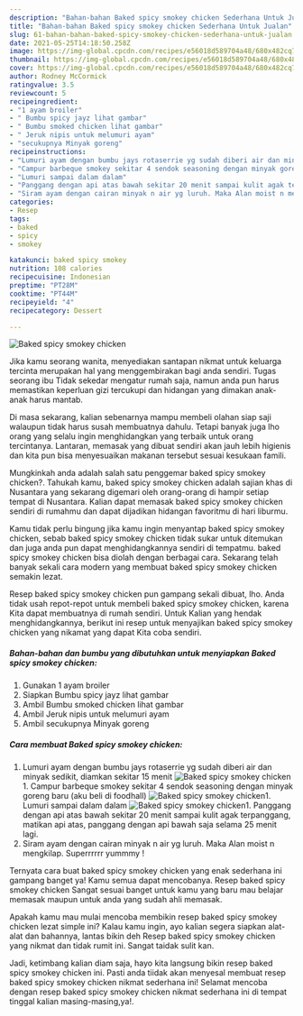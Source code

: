 ```yaml
---
description: "Bahan-bahan Baked spicy smokey chicken Sederhana Untuk Jualan"
title: "Bahan-bahan Baked spicy smokey chicken Sederhana Untuk Jualan"
slug: 61-bahan-bahan-baked-spicy-smokey-chicken-sederhana-untuk-jualan
date: 2021-05-25T14:18:50.258Z
image: https://img-global.cpcdn.com/recipes/e56018d589704a48/680x482cq70/baked-spicy-smokey-chicken-foto-resep-utama.jpg
thumbnail: https://img-global.cpcdn.com/recipes/e56018d589704a48/680x482cq70/baked-spicy-smokey-chicken-foto-resep-utama.jpg
cover: https://img-global.cpcdn.com/recipes/e56018d589704a48/680x482cq70/baked-spicy-smokey-chicken-foto-resep-utama.jpg
author: Rodney McCormick
ratingvalue: 3.5
reviewcount: 5
recipeingredient:
- "1 ayam broiler"
- " Bumbu spicy jayz lihat gambar"
- " Bumbu smoked chicken lihat gambar"
- " Jeruk nipis untuk melumuri ayam"
- "secukupnya Minyak goreng"
recipeinstructions:
- "Lumuri ayam dengan bumbu jays rotaserrie yg sudah diberi air dan minyak sedikit, diamkan sekitar 15 menit"
- "Campur barbeque smokey sekitar 4 sendok seasoning dengan minyak goreng baru (aku beli di foodhall)"
- "Lumuri sampai dalam dalam"
- "Panggang dengan api atas bawah sekitar 20 menit sampai kulit agak terpanggang, matikan api atas, panggang dengan api bawah saja selama 25 menit lagi."
- "Siram ayam dengan cairan minyak n air yg luruh. Maka Alan moist n mengkilap. Superrrrrr yummmy !"
categories:
- Resep
tags:
- baked
- spicy
- smokey

katakunci: baked spicy smokey 
nutrition: 108 calories
recipecuisine: Indonesian
preptime: "PT28M"
cooktime: "PT44M"
recipeyield: "4"
recipecategory: Dessert

---
```



![Baked spicy smokey chicken](https://img-global.cpcdn.com/recipes/e56018d589704a48/680x482cq70/baked-spicy-smokey-chicken-foto-resep-utama.jpg)

Jika kamu seorang wanita, menyediakan santapan nikmat untuk keluarga tercinta merupakan hal yang menggembirakan bagi anda sendiri. Tugas seorang ibu Tidak sekedar mengatur rumah saja, namun anda pun harus memastikan keperluan gizi tercukupi dan hidangan yang dimakan anak-anak harus mantab.

Di masa  sekarang, kalian sebenarnya mampu membeli olahan siap saji walaupun tidak harus susah membuatnya dahulu. Tetapi banyak juga lho orang yang selalu ingin menghidangkan yang terbaik untuk orang tercintanya. Lantaran, memasak yang dibuat sendiri akan jauh lebih higienis dan kita pun bisa menyesuaikan makanan tersebut sesuai kesukaan famili. 



Mungkinkah anda adalah salah satu penggemar baked spicy smokey chicken?. Tahukah kamu, baked spicy smokey chicken adalah sajian khas di Nusantara yang sekarang digemari oleh orang-orang di hampir setiap tempat di Nusantara. Kalian dapat memasak baked spicy smokey chicken sendiri di rumahmu dan dapat dijadikan hidangan favoritmu di hari liburmu.

Kamu tidak perlu bingung jika kamu ingin menyantap baked spicy smokey chicken, sebab baked spicy smokey chicken tidak sukar untuk ditemukan dan juga anda pun dapat menghidangkannya sendiri di tempatmu. baked spicy smokey chicken bisa diolah dengan berbagai cara. Sekarang telah banyak sekali cara modern yang membuat baked spicy smokey chicken semakin lezat.

Resep baked spicy smokey chicken pun gampang sekali dibuat, lho. Anda tidak usah repot-repot untuk membeli baked spicy smokey chicken, karena Kita dapat membuatnya di rumah sendiri. Untuk Kalian yang hendak menghidangkannya, berikut ini resep untuk menyajikan baked spicy smokey chicken yang nikamat yang dapat Kita coba sendiri.

<!--inarticleads1-->

##### Bahan-bahan dan bumbu yang dibutuhkan untuk menyiapkan Baked spicy smokey chicken:

1. Gunakan 1 ayam broiler
1. Siapkan  Bumbu spicy jayz lihat gambar
1. Ambil  Bumbu smoked chicken lihat gambar
1. Ambil  Jeruk nipis untuk melumuri ayam
1. Ambil secukupnya Minyak goreng




<!--inarticleads2-->

##### Cara membuat Baked spicy smokey chicken:

1. Lumuri ayam dengan bumbu jays rotaserrie yg sudah diberi air dan minyak sedikit, diamkan sekitar 15 menit
<img src="https://img-global.cpcdn.com/steps/e536c1082a9b6b26/160x128cq70/baked-spicy-smokey-chicken-langkah-memasak-1-foto.jpg" alt="Baked spicy smokey chicken">1. Campur barbeque smokey sekitar 4 sendok seasoning dengan minyak goreng baru (aku beli di foodhall)
<img src="https://img-global.cpcdn.com/steps/ff959936ddc94679/160x128cq70/baked-spicy-smokey-chicken-langkah-memasak-2-foto.jpg" alt="Baked spicy smokey chicken">1. Lumuri sampai dalam dalam
<img src="https://img-global.cpcdn.com/steps/5ddadfdc3984d9fc/160x128cq70/baked-spicy-smokey-chicken-langkah-memasak-3-foto.jpg" alt="Baked spicy smokey chicken">1. Panggang dengan api atas bawah sekitar 20 menit sampai kulit agak terpanggang, matikan api atas, panggang dengan api bawah saja selama 25 menit lagi.
1. Siram ayam dengan cairan minyak n air yg luruh. Maka Alan moist n mengkilap. Superrrrrr yummmy !




Ternyata cara buat baked spicy smokey chicken yang enak sederhana ini gampang banget ya! Kamu semua dapat mencobanya. Resep baked spicy smokey chicken Sangat sesuai banget untuk kamu yang baru mau belajar memasak maupun untuk anda yang sudah ahli memasak.

Apakah kamu mau mulai mencoba membikin resep baked spicy smokey chicken lezat simple ini? Kalau kamu ingin, ayo kalian segera siapkan alat-alat dan bahannya, lantas bikin deh Resep baked spicy smokey chicken yang nikmat dan tidak rumit ini. Sangat taidak sulit kan. 

Jadi, ketimbang kalian diam saja, hayo kita langsung bikin resep baked spicy smokey chicken ini. Pasti anda tiidak akan menyesal membuat resep baked spicy smokey chicken nikmat sederhana ini! Selamat mencoba dengan resep baked spicy smokey chicken nikmat sederhana ini di tempat tinggal kalian masing-masing,ya!.


